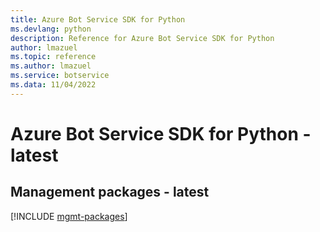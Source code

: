 ```yaml
---
title: Azure Bot Service SDK for Python
ms.devlang: python
description: Reference for Azure Bot Service SDK for Python
author: lmazuel
ms.topic: reference
ms.author: lmazuel
ms.service: botservice
ms.data: 11/04/2022
---
```

# Azure Bot Service SDK for Python - latest

## Management packages - latest
[!INCLUDE [mgmt-packages](bot-service-mgmt-index.md)]